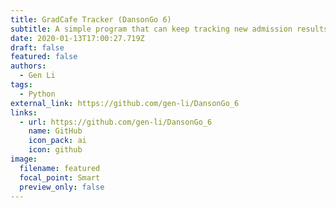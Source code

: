 ```yaml
---
title: GradCafe Tracker (DansonGo 6)
subtitle: A simple program that can keep tracking new admission results on GradCafe.
date: 2020-01-13T17:00:27.719Z
draft: false
featured: false
authors:
  - Gen Li
tags:
  - Python
external_link: https://github.com/gen-li/DansonGo_6
links:
  - url: https://github.com/gen-li/DansonGo_6
    name: GitHub
    icon_pack: ai
    icon: github
image:
  filename: featured
  focal_point: Smart
  preview_only: false
---
```

